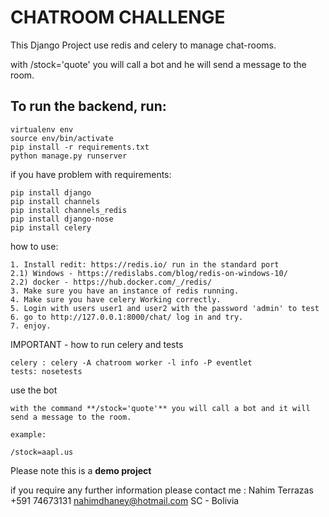 # CHATROOM CHALLENGE

This Django Project use redis and celery to manage chat-rooms.

with /stock='quote' you will call a bot and he will send a message to the room.

## To run the backend, run:

```
virtualenv env
source env/bin/activate
pip install -r requirements.txt
python manage.py runserver
```

if you have problem with requirements:

```
pip install django
pip install channels
pip install channels_redis
pip install django-nose
pip install celery

```

how to use:

```
1. Install redit: https://redis.io/ run in the standard port
2.1) Windows - https://redislabs.com/blog/redis-on-windows-10/
2.2) docker - https://hub.docker.com/_/redis/
3. Make sure you have an instance of redis running.
4. Make sure you have celery Working correctly.
5. Login with users user1 and user2 with the password 'admin' to test
6. go to http://127.0.0.1:8000/chat/ log in and try.
7. enjoy.
```

IMPORTANT - how to run celery and tests

```
celery : celery -A chatroom worker -l info -P eventlet
tests: nosetests

```

use the bot

```
with the command **/stock='quote'** you will call a bot and it will send a message to the room.

example:

/stock=aapl.us
```

Please note this is a **demo project**

if you require any further information please contact me :
Nahim Terrazas
+591 74673131
nahimdhaney@hotmail.com
SC - Bolivia
